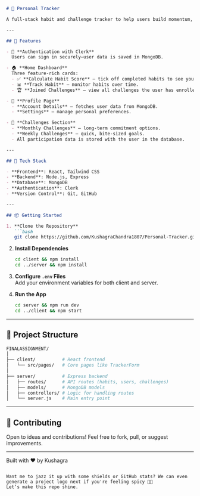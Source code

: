 

```markdown
# 🌟 Personal Tracker

A full-stack habit and challenge tracker to help users build momentum, boost productivity, and stay on track—all with a beautiful interface and secure user experience.

---

## 🚀 Features

- 🔐 **Authentication with Clerk**  
  Users can sign in securely—user data is saved in MongoDB.

- 🏠 **Home Dashboard**  
  Three feature-rich cards:
  - ✅ **Calculate Habit Score** — tick off completed habits to see your progress.
  - 📊 **Track Habit** — monitor habits over time.
  - 🏆 **Joined Challenges** — view all challenges the user has enrolled in.

- 👤 **Profile Page**  
  - **Account Details** — fetches user data from MongoDB.
  - **Settings** — manage personal preferences.

- 📅 **Challenges Section**
  - **Monthly Challenges** — long-term commitment options.
  - **Weekly Challenges** — quick, bite-sized goals.
  - All participation data is stored with the user in the database.

---

## 🧰 Tech Stack

- **Frontend**: React, Tailwind CSS
- **Backend**: Node.js, Express
- **Database**: MongoDB
- **Authentication**: Clerk
- **Version Control**: Git, GitHub

---

## 📦 Getting Started

1. **Clone the Repository**
   ```bash
   git clone https://github.com/KushagraChandra1807/Personal-Tracker.git
   ```

2. **Install Dependencies**
   ```bash
   cd client && npm install
   cd ../server && npm install
   ```

3. **Configure `.env` Files**  
   Add your environment variables for both client and server.

4. **Run the App**
   ```bash
   cd server && npm run dev
   cd ../client && npm start
   ```

---

## 📁 Project Structure

```bash
FINALASSIGNMENT/
│
├── client/          # React frontend
│   └── src/pages/   # Core pages like TrackerForm
│
├── server/          # Express backend
│   ├── routes/      # API routes (habits, users, challenges)
│   ├── models/      # MongoDB models
│   ├── controllers/ # Logic for handling routes
│   └── server.js    # Main entry point
```

---

## 🙌 Contributing

Open to ideas and contributions! Feel free to fork, pull, or suggest improvements.

---

Built with ❤️ by Kushagra
```

Want me to jazz it up with some shields or GitHub stats? We can even generate a project logo next if you're feeling spicy 🎨🔥  
Let’s make this repo shine.
